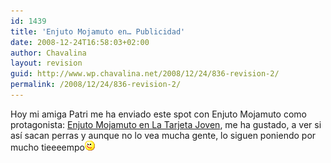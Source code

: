 ```yaml
---
id: 1439
title: 'Enjuto Mojamuto en… Publicidad'
date: 2008-12-24T16:58:03+02:00
author: Chavalina
layout: revision
guid: http://www.wp.chavalina.net/2008/12/24/836-revision-2/
permalink: /2008/12/24/836-revision-2/
---
```

Hoy mi amiga Patri me ha enviado este spot con Enjuto Mojamuto como protagonista: <a href="http://www.madridmas26.com/enjuto/" target="_blank">Enjuto Mojamuto en La Tarjeta Joven</a>, me ha gustado, a ver si así sacan perras y aunque no lo vea mucha gente, lo siguen poniendo por mucho tieeeempo![emo](/imagenes/emoticonos/guino.gif)